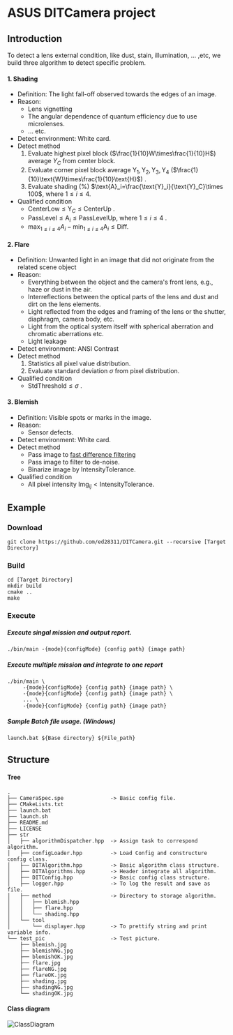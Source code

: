 # ASUS DITCamera project

## Introduction
To detect a lens external condition, like dust, stain, illumination, ... ,etc, we build three algorithm to detect specific problem.
#### 1. Shading
- Definition: The light fall-off observed towards the edges of an image.
- Reason: 
	- Lens vignetting
	- The angular dependence of quantum efficiency due to use microlenses.
	-  ... etc.
- Detect environment: White card.
- Detect method
	1. Evaluate highest pixel block ($\frac{1}{10}W\times\frac{1}{10}H$) average $Y_C$ from center block.
	2. Evaluate corner pixel block average $\text{Y}_1,\text{Y}_2,\text{Y}_3,\text{Y}_4$  ($\frac{1}{10}\text{W}\times\frac{1}{10}\text{H}$) .
	3. Evaluate shading (%) $\text{A}_i=\frac{\text{Y}_i}{\text{Y}_C}\times 100$, where $1\leq i\leq4$.
- Qualified condition
	- $\text{CenterLow}\leq\text{Y}_C\leq\text{CenterUp}$ .
	- $\text{PassLevel}\leq \text{A}_i \leq \text{PassLevelUp}$, where $1\leq i\leq4$ .
	- $\max_{1\leq i\leq4}{A_i}-\min_{1\leq i\leq4}{\text{A}_i}\leq \text{Diff}$.

#### 2. Flare
- Definition: Unwanted light in an image that did not originate from the related scene object
- Reason: 
	-   Everything between the object and the camera's front lens, e.g., haze or dust in the air.
	-   Interreflections between the optical parts of the lens and dust and dirt on the lens elements.
	-   Light reflected from the edges and framing of the lens or the shutter, diaphragm, camera body, etc.
	-   Light from the optical system itself with spherical aberration and chromatic aberrations etc.
	-   Light leakage
- Detect environment: ANSI Contrast
- Detect method
	1. Statistics all pixel value distribution.
	2. Evaluate standard deviation $\sigma$ from pixel distribution.
- Qualified condition
	- $\text{StdThreshold}\leq\sigma$ .

#### 3. Blemish
- Definition: Visible spots or marks in the image.
- Reason:
	- Sensor defects.
- Detect environment: White card.
- Detect method
	- Pass image to [fast difference filtering](https://www.spiedigitallibrary.org/journals/journal-of-electronic-imaging/volume-18/issue-02/020501/Blemish-detection-in-camera-production-testing-using-fast-difference-filtering/10.1117/1.3132004.full)
	- Pass image to filter to de-noise.
	- Binarize image by $\text{IntensityTolerance}$.
- Qualified condition
	- All pixel intensity $\text{Img}_{ij}<\text{IntensityTolerance}$.
## Example
### Download
```
git clone https://github.com/ed28311/DITCamera.git --recursive [Target Directory]
```

### Build 
```
cd [Target Directory]
mkdir build 
cmake ..
make 
```

### Execute
##### Execute singal mission and output report.
```
./bin/main -{mode}{configMode} {config path} {image path}
```
##### Execute multiple mission and integrate to one report
```
./bin/main \ 
	 -{mode}{configMode} {config path} {image path} \
	 -{mode}{configMode} {config path} {image path} \
	 ... \
	 -{mode}{configMode} {config path} {image path}
```
##### Sample Batch file usage. (Windows)
```
launch.bat ${Base directory} ${File_path}
```

## Structure
#### Tree
```
.
├── CameraSpec.spe               -> Basic config file.
├── CMakeLists.txt
├── launch.bat
├── launch.sh
├── README.md
├── LICENSE
├── str
│   ├── algorithmDispatcher.hpp  -> Assign task to correspond algorithm.
│   ├── configLoader.hpp         -> Load Config and constructure config class.
│   ├── DITAlgorithm.hpp         -> Basic algorithm class structure.
│   ├── DITAlgorithms.hpp        -> Header integrate all algorithm.
│   ├── DITConfig.hpp            -> Basic config class structure.
│   ├── logger.hpp               -> To log the result and save as file.
│   ├── method                   -> Directory to storage algorithm.
│   │   ├── blemish.hpp
│   │   ├── flare.hpp
│   │   └── shading.hpp
│   └── tool
│       └── displayer.hpp        -> To prettify string and print variable info.
└── test_pic                     -> Test picture.
    ├── blemish.jpg
    ├── blemishNG.jpg
    ├── blemishOK.jpg
    ├── flare.jpg
    ├── flareNG.jpg
    ├── flareOK.jpg
    ├── shading.jpg
    ├── shadingNG.jpg
    └── shadingOK.jpg
```

#### Class diagram
![ClassDiagram](DITCamera.png)
